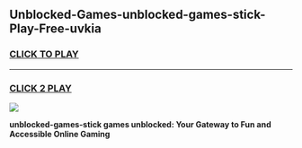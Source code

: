 
## Unblocked-Games-unblocked-games-stick-Play-Free-uvkia
<h3>
<a href="https://premium76.site?title=unblocked-games-stick&ref=09A">CLICK TO PLAY</a></h3>
<hr>

<h3>
<a href="https://premium76.site?title=unblocked-games-stick&ref=09A">CLICK 2 PLAY</a>
  
</h3>

<a href="https://premium76.site?title=unblocked-games-stick&ref=09A"><img src="https://clearcache.store/games.png"></a>


**unblocked-games-stick games unblocked: Your Gateway to Fun and Accessible Online Gaming**
